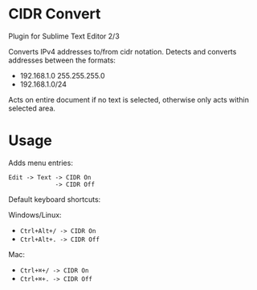 # CIDR Convert
Plugin for Sublime Text Editor 2/3

Converts IPv4 addresses to/from cidr notation. Detects and converts addresses between the formats:

- 192.168.1.0 255.255.255.0
- 192.168.1.0/24

Acts on entire document if no text is selected, otherwise only acts within selected area.

# Usage
Adds menu entries:
```
Edit -> Text -> CIDR On
             -> CIDR Off
```

Default keyboard shortcuts:

Windows/Linux:
- `Ctrl+Alt+/ -> CIDR On`
- `Ctrl+Alt+. -> CIDR Off`

Mac:
- `Ctrl+⌘+/ -> CIDR On`
- `Ctrl+⌘+. -> CIDR Off`
